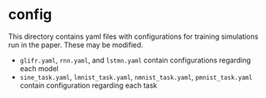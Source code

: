 # config
This directory contains yaml files with configurations for training simulations run in the paper. These may be modified.

- `glifr.yaml`, `rnn.yaml`, and `lstmn.yaml` contain configurations regarding each model
- `sine_task.yaml`, `lmnist_task.yaml`, `nmnist_task.yaml`, `pmnist_task.yaml` contain configuration regarding each task